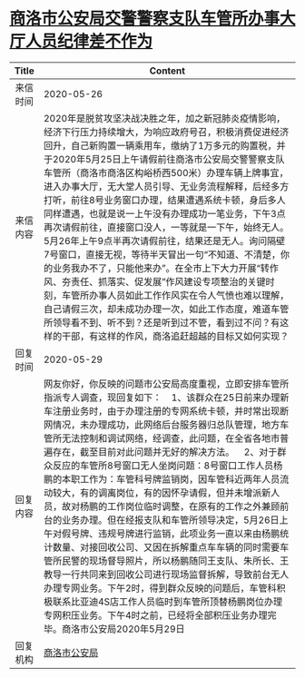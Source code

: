 # <a href="http://www.shangluo.gov.cn/zmhd/ldxxxx.jsp?urltype=leadermail.LeaderMailContentUrl&wbtreeid=1112&leadermailid=5907">商洛市公安局交警警察支队车管所办事大厅人员纪律差不作为</a>
| Title |                                                                                                                                                                                                                                                            Content                                                                                                                                                                                                                                                             |
|:-----:|--------------------------------------------------------------------------------------------------------------------------------------------------------------------------------------------------------------------------------------------------------------------------------------------------------------------------------------------------------------------------------------------------------------------------------------------------------------------------------------------------------------------------------|
| 来信时间  | 2020-05-26                                                                                                                                                                                                                                                                                                                                                                                                                                                                                                                     |
| 来信内容  | 2020年是脱贫攻坚决战决胜之年，加之新冠肺炎疫情影响，经济下行压力持续增大，为响应政府号召，积极消费促进经济回升，自己新购置一辆乘用车，缴纳了1万多元的购置税，并于2020年5月25日上午请假前往商洛市公安局交警警察支队车管所（商洛市商洛区构峪桥西500米）办理车辆上牌事宜，进入办事大厅，无大堂人员引导、无业务流程解释，后经多方打听，前往8号业务窗口办理，结果遭遇系统卡顿，身后多人同样遭遇，也就是说一上午没有办理成功一笔业务，下午3点再次请假前往，直接窗口没人，一等就是一下午，始终无人。5月26年上午9点半再次请假前往，结果还是无人。询问隔壁7号窗口，直接无视，等待半天冒出一句“不知道、不清楚，你的业务我办不了，只能他来办”。在全市上下大力开展“转作风、夯责任、抓落实、促发展”作风建设专项整治的关键时刻，车管所办事人员如此工作作风实在令人气愤也难以理解，自己请假三次，却未成功办理一次，如此工作态度，难道车管所领导看不到、听不到？还是听到过不管，看到过不问？有这样的干部，有这样的作风，商洛追赶超越的目标又如何实现？                                               |
| 回复时间  | 2020-05-29                                                                                                                                                                                                                                                                                                                                                                                                                                                                                                                     |
| 回复内容  | 网友你好，你反映的问题市公安局高度重视，立即安排车管所指派专人调查，现回复如下：    1、该群众在25日前来办理新车注册业务时，由于办理注册的专网系统卡顿，并时常出现断网情况，未办理成功，此网络后台服务器归总队管理，地方车管所无法控制和调试网络，经调查，此问题，在全省各地市普遍存在，截至目前对此问题并无好的解决方法。    2、对于群众反应的车管所8号窗口无人坐岗问题：8号窗口工作人员杨鹏的本职工作为：车管科号牌监销岗，因车管科近两年人员流动较大，有的调离岗位，有的因怀孕请假，但并未增派新人员，故对杨鹏的工作岗位临时调整，在原有的工作之外兼顾前台的业务办理。但在经报支队和车管所领导决定，5月26日上午对假号牌、违规号牌进行监销，此项业务一直以来由杨鹏统计数量、对接回收公司、又因在拆解重点车车辆的同时需要车管所民警的现场督导照片，所以杨鹏随同王支队、朱所长、王教导一行共同来到回收公司进行现场监督拆解，导致前台无人办理专网业务。下午2时，得到群众反映的问题后，车管科积极联系比亚迪4S店工作人员临时到车管所顶替杨鹏岗位办理专网积压业务。下午4时之前，已经将全部积压业务办理完毕。商洛市公安局2020年5月29日 |
| 回复机构  | <a href="../../categories/agencies/商洛市公安局.md">商洛市公安局</a>                                                                                                                                                                                                                                                                                                                                                                                                                                                                         |
